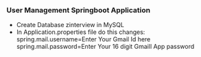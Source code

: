 ### User Management Springboot Application

- Create Database zinterview in MySQL
- In Application.properties file do this changes:
          spring.mail.username=Enter Your Gmail Id here
          spring.mail.password=Enter Your 16 digit Gmaill App password
